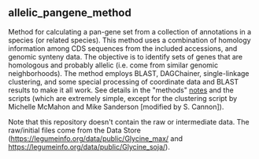 ## allelic_pangene_method
Method for calculating a pan-gene set from a collection of annotations in a species (or related species).
This method uses a combination of homology information among CDS sequences from the included accessions, and
genomic synteny data. The objective is to identify sets of genes that are homologous and probably allelic 
(i.e. come from similar genomic neighborhoods). The method employs BLAST, DAGChainer, single-linkage clustering, 
and some special processing of coordinate data and BLAST results to make it all work. See details in 
the "methods" [notes](notes/allelic_pangene_methods.sh)
and the scripts (which are extremely simple, except for the clustering script by Michelle McMahon and
Mike Sanderson [modified by S. Cannon]).

Note that this repository doesn't contain the raw or intermediate data. The raw/initial files come
from the Data Store (https://legumeinfo.org/data/public/Glycine_max/ and https://legumeinfo.org/data/public/Glycine_soja/).



